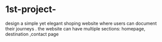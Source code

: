 # 1st-project-
 design a simple yet elegant  shoping website where users can document their journeys . the website can have multiple sections: homepage, destination ,contact page  
